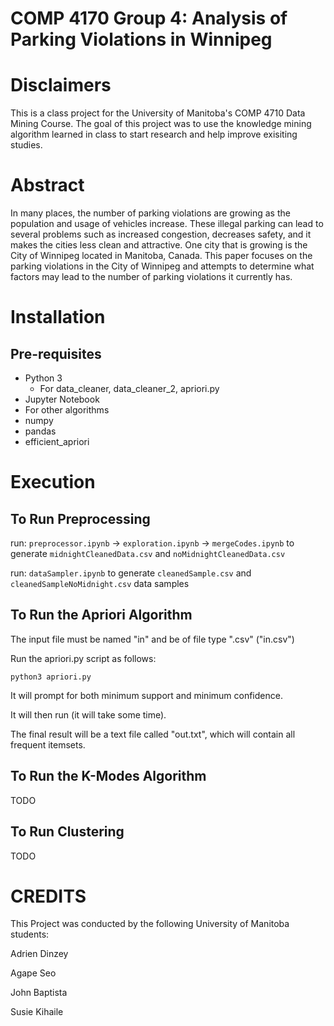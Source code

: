 # COMP 4170 Group 4: Analysis of Parking Violations in Winnipeg 

# Disclaimers
This is a class project for the University of Manitoba's COMP 4710 Data Mining Course. The goal of this project was to use the knowledge mining algorithm learned in class to start research and help improve exisiting studies.

# Abstract

In many places, the number of parking violations are growing as the population and usage of vehicles increase. These illegal parking can lead to several problems such as increased congestion, decreases safety, and it makes the cities less clean and attractive. One city that is growing is the City of Winnipeg located in Manitoba, Canada. This paper focuses on the parking violations in the City of Winnipeg and attempts to determine what factors may lead to the number of parking violations it currently has.


# Installation

## Pre-requisites
- Python 3
  - For data_cleaner, data_cleaner_2, apriori.py
- Jupyter Notebook
-   For other algorithms
- numpy
- pandas
- efficient_apriori

# Execution

## To Run Preprocessing
run:
`preprocessor.ipynb` -> `exploration.ipynb` -> `mergeCodes.ipynb` to generate `midnightCleanedData.csv` and `noMidnightCleanedData.csv`

run: 
`dataSampler.ipynb` to generate `cleanedSample.csv` and `cleanedSampleNoMidnight.csv` data samples

## To Run the Apriori Algorithm
The input file must be named "in" and be of file type ".csv" ("in.csv")

Run the apriori.py script as follows:
```
python3 apriori.py
```
It will prompt for both minimum support and minimum confidence.

It will then run (it will take some time).

The final result will be a text file called "out.txt", which will contain all frequent itemsets.

## To Run the K-Modes Algorithm
TODO

## To Run Clustering
TODO


# CREDITS
This Project was conducted by the following University of Manitoba students:

Adrien Dinzey

Agape Seo

John Baptista

Susie Kihaile
